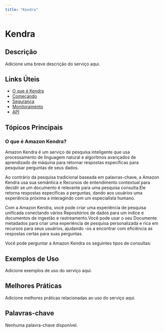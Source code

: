 ```yaml
---
title: "Kendra"
---
```


# Kendra

## Descrição

Adicione uma breve descrição do serviço aqui.

## Links Úteis

- [O que é Kendra](https://docs.aws.amazon.com/kendra/latest/dg/what-is-kendra.html)
- [Começando](https://docs.aws.amazon.com/kendra/latest/dg/getting-started.html)
- [Segurança](https://docs.aws.amazon.com/kendra/latest/dg/security.html)
- [Monitoramento](https://docs.aws.amazon.com/kendra/latest/dg/monitoring.html)
- [API](https://docs.aws.amazon.com/kendra/latest/dg/api.html)

## Tópicos Principais

### O que é Amazon Kendra?

Amazon Kendra é um serviço de pesquisa inteligente que usa processamento de linguagem natural
e algoritmos avançados de aprendizado de máquina para retornar respostas específicas para pesquisar perguntas de
seus dados.

Ao contrário da pesquisa tradicional baseada em palavras-chave, a Amazon Kendra usa sua semântica e
Recursos de entendimento contextual para decidir se um documento é relevante para uma pesquisa
consulta.Ele retorna respostas específicas a perguntas, dando aos usuários uma experiência próxima a
interagindo com um especialista humano.

Com a Amazon Kendra, você pode criar uma experiência de pesquisa unificada conectando vários
Repositórios de dados para um índice e documentos de ingestão e rastreamento.Você pode usar o seu
Documente metadados para criar uma experiência de pesquisa personalizada e rica em recursos para seus usuários,
ajudando -os a encontrar com eficiência as respostas certas para suas perguntas.

Você pode perguntar a Amazon Kendra os seguintes tipos de consultas:

## Exemplos de Uso

Adicione exemplos de uso do serviço aqui.

## Melhores Práticas

Adicione melhores práticas relacionadas ao uso do serviço aqui.

## Palavras-chave

Nenhuma palavra-chave disponível.
